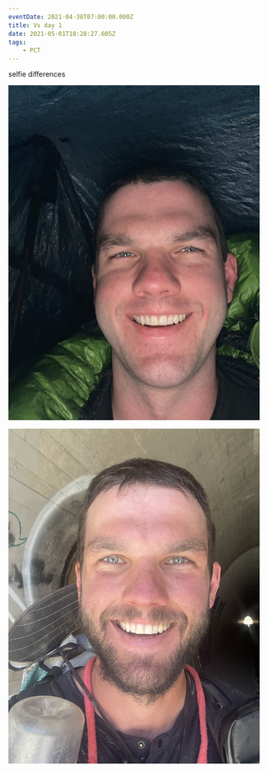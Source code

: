 ```yaml
---
eventDate: 2021-04-30T07:00:00.000Z
title: Vs day 1
date: 2021-05-01T18:28:27.605Z
tags: 
    - PCT
---
```

selfie differences 

![Day 1](a371919b-c751-404e-bfa9-136f3b20764c.jpeg "Day 1")

![Day something ](53cd8b1d-2302-444a-ab53-cdbd6e07ef17.jpeg "Day something ")